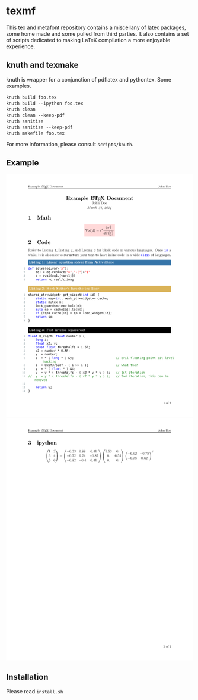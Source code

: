 # texmf #

This tex and metafont repository contains a miscellany of latex packages, some
home made and some pulled from third parties. It also contains a set of scripts
dedicated to making LaTeX compilation a more enjoyable experience. 

## knuth and texmake ##
knuth is wrapper for a conjunction of pdflatex and pythontex. Some examples.

    knuth build foo.tex
    knuth build --ipython foo.tex
    knuth clean
    knuth clean --keep-pdf
    knuth sanitize
    knuth sanitize --keep-pdf
    knuth makefile foo.tex

For more information, please consult `scripts/knuth`.

## Example ##
![example.pdf](example/example-0.png)
![example.pdf](example/example-1.png)

## Installation ##
Please read `install.sh`
